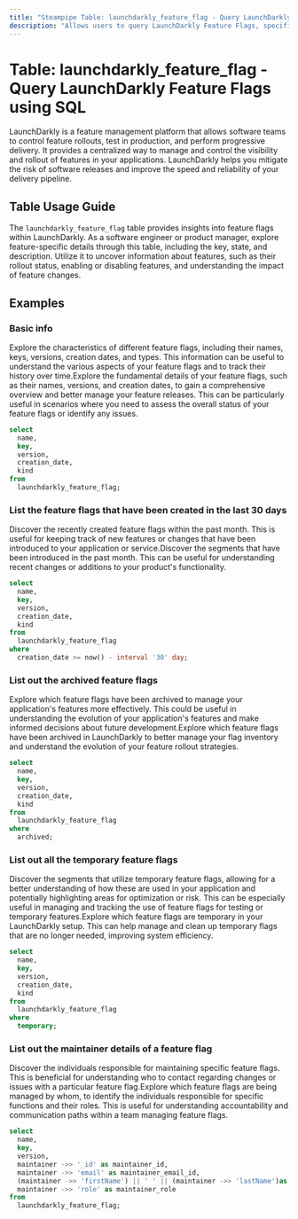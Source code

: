 ```yaml
---
title: "Steampipe Table: launchdarkly_feature_flag - Query LaunchDarkly Feature Flags using SQL"
description: "Allows users to query LaunchDarkly Feature Flags, specifically the key, state, and description, providing insights into feature management and rollout status."
---
```


# Table: launchdarkly_feature_flag - Query LaunchDarkly Feature Flags using SQL

LaunchDarkly is a feature management platform that allows software teams to control feature rollouts, test in production, and perform progressive delivery. It provides a centralized way to manage and control the visibility and rollout of features in your applications. LaunchDarkly helps you mitigate the risk of software releases and improve the speed and reliability of your delivery pipeline.

## Table Usage Guide

The `launchdarkly_feature_flag` table provides insights into feature flags within LaunchDarkly. As a software engineer or product manager, explore feature-specific details through this table, including the key, state, and description. Utilize it to uncover information about features, such as their rollout status, enabling or disabling features, and understanding the impact of feature changes.

## Examples

### Basic info
Explore the characteristics of different feature flags, including their names, keys, versions, creation dates, and types. This information can be useful to understand the various aspects of your feature flags and to track their history over time.Explore the fundamental details of your feature flags, such as their names, versions, and creation dates, to gain a comprehensive overview and better manage your feature releases. This can be particularly useful in scenarios where you need to assess the overall status of your feature flags or identify any issues.


```sql
select
  name,
  key,
  version,
  creation_date,
  kind
from
  launchdarkly_feature_flag;
```

### List the feature flags that have been created in the last 30 days
Discover the recently created feature flags within the past month. This is useful for keeping track of new features or changes that have been introduced to your application or service.Discover the segments that have been introduced in the past month. This can be useful for understanding recent changes or additions to your product's functionality.


```sql
select
  name,
  key,
  version,
  creation_date,
  kind
from
  launchdarkly_feature_flag
where
  creation_date >= now() - interval '30' day;
```

### List out the archived feature flags
Explore which feature flags have been archived to manage your application's features more effectively. This could be useful in understanding the evolution of your application's features and make informed decisions about future development.Explore which feature flags have been archived in LaunchDarkly to better manage your flag inventory and understand the evolution of your feature rollout strategies.


```sql
select
  name,
  key,
  version,
  creation_date,
  kind
from
  launchdarkly_feature_flag
where
  archived;
```

### List out all the temporary feature flags
Discover the segments that utilize temporary feature flags, allowing for a better understanding of how these are used in your application and potentially highlighting areas for optimization or risk. This can be especially useful in managing and tracking the use of feature flags for testing or temporary features.Explore which feature flags are temporary in your LaunchDarkly setup. This can help manage and clean up temporary flags that are no longer needed, improving system efficiency.


```sql
select
  name,
  key,
  version,
  creation_date,
  kind
from
  launchdarkly_feature_flag
where
  temporary;
```

### List out the maintainer details of a feature flag
Discover the individuals responsible for maintaining specific feature flags. This is beneficial for understanding who to contact regarding changes or issues with a particular feature flag.Explore which feature flags are being managed by whom, to identify the individuals responsible for specific functions and their roles. This is useful for understanding accountability and communication paths within a team managing feature flags.


```sql
select
  name,
  key,
  version,
  maintainer ->> '_id' as maintainer_id,
  maintainer ->> 'email' as maintainer_email_id,
  (maintainer ->> 'firstName') || ' ' || (maintainer ->> 'lastName')as maintainer_name,
  maintainer ->> 'role' as maintainer_role
from
  launchdarkly_feature_flag;
```